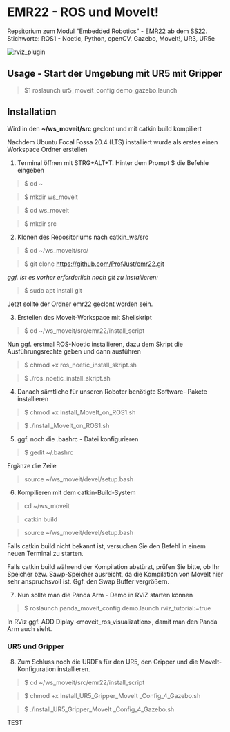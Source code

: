 # EMR22 - ROS und MoveIt!
Repsitorium zum Modul "Embedded Robotics" - EMR22 ab dem SS22.
Stichworte:  ROS1 - Noetic, Python, openCV, Gazebo, MoveIt!, UR3, UR5e

![rviz_plugin](https://jaspereb.github.io/UR5_With_ROS_Moveit_Tutorial/media/frontImg.png)


## Usage - Start der Umgebung mit UR5 mit Gripper ##
>$1 roslaunch ur5_moveit_config demo_gazebo.launch 



## Installation ##

Wird in den **~/ws_moveit/src** geclont und mit catkin build kompiliert


Nachdem Ubuntu Focal Fossa 20.4 (LTS) installiert wurde 
als erstes einen Workspace Ordner erstellen

1. Terminal öffnen mit STRG+ALT+T. Hinter dem Prompt $ die Befehle eingeben

>$ cd ~

>$ mkdir ws_moveit

>$ cd ws_moveit

>$ mkdir src

2. Klonen des Repositoriums nach catkin_ws/src
>$ cd ~/ws_moveit/src/

>$ git clone https://github.com/ProfJust/emr22.git

_ggf. ist es vorher erforderlich noch git zu installieren:_
>$ sudo apt install git

Jetzt sollte der Ordner emr22 geclont worden sein.


3. Erstellen des Moveit-Workspace mit Shellskript
>$ cd ~/ws_moveit/src/emr22/install_script

Nun ggf. erstmal ROS-Noetic installieren, dazu dem Skript 
die Ausführungsrechte geben und dann ausführen
>$ chmod +x ros_noetic_install_skript.sh

>$ ./ros_noetic_install_skript.sh 

4. Danach sämtliche für unseren Roboter benötigte Software-
Pakete installieren

>$ chmod +x  Install_MoveIt_on_ROS1.sh

>$ ./Install_MoveIt_on_ROS1.sh

5. ggf. noch die .bashrc - Datei konfigurieren
>$ gedit ~/.bashrc

Ergänze die Zeile
> source ~/ws_moveit/devel/setup.bash

6. Kompilieren mit dem catkin-Build-System
> cd ~/ws_moveit

> catkin build

> source ~/ws_moveit/devel/setup.bash

Falls catkin build nicht bekannt ist, 
versuchen Sie den Befehl in einem neuen Terminal zu starten.

Falls catkin build während der Kompilation abstürzt, prüfen Sie bitte, ob Ihr Speicher bzw. Sawp-Speicher ausreicht, da die Kompilation von MoveIt hier sehr anspruchsvoll ist. Ggf. den Swap Buffer vergrößern.

7. Nun sollte man die Panda Arm - Demo in RViZ starten können

>$ roslaunch panda_moveit_config demo.launch rviz_tutorial:=true

In RViz ggf. ADD Diplay <moveit_ros_visualization>, damit man den Panda Arm auch sieht.

### UR5 und Gripper ###

8. Zum Schluss noch die URDFs für den UR5, den Gripper und die MoveIt-Konfiguration installieren.

>$ cd ~/ws_moveit/src/emr22/install_script

>$ chmod +x Install_UR5_Gripper_MoveIt _Config_4_Gazebo.sh

>$ ./Install_UR5_Gripper_MoveIt _Config_4_Gazebo.sh

TEST

